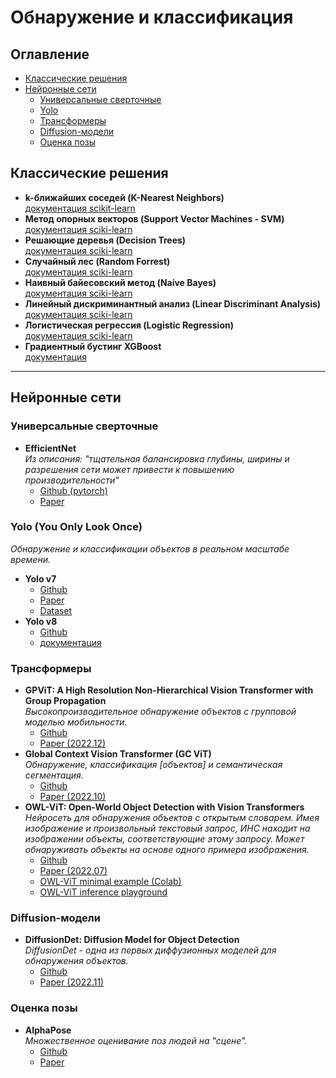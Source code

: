 # Обнаружение и классификация

## Оглавление
- [Классические решения](#Классические-решения)
- [Нейронные сети](#Нейронные-сети)
    - [Универсальные сверточные](#Универсальные-сверточные)
    - [Yolo](#Yolo-(You-Only-Look-Once))
    - [Трансформеры](#Трансформеры)
    - [Diffusion-модели](#Diffusion-модели)
    - [Оценка позы](#Оценка-позы)
## Классические решения
- **k-ближайших соседей (K-Nearest Neighbors)**  
[документация scikit-learn](https://scikit-learn.org/stable/modules/neighbors.html)
- **Метод опорных векторов (Support Vector Machines - SVM)**  
[документация sciki-learn](https://scikit-learn.org/stable/modules/svm.html)
- **Решающие деревья (Decision Trees)**  
[документация sciki-learn](https://scikit-learn.org/stable/modules/tree.html)
- **Случайный лес (Random Forrest)**  
[документация sciki-learn](https://scikit-learn.org/stable/modules/generated/sklearn.ensemble.RandomForestClassifier.html)
- **Наивный байесовский метод (Naive Bayes)**  
[документация sciki-learn](https://scikit-learn.org/stable/modules/naive_bayes.html)
- **Линейный дискриминантный анализ (Linear Discriminant Analysis)**  
[документация sciki-learn](https://scikit-learn.org/stable/modules/generated/sklearn.discriminant_analysis.LinearDiscriminantAnalysis.html)
- **Логистическая регрессия (Logistic Regression)**  
[документация sciki-learn](https://scikit-learn.org/stable/modules/generated/sklearn.linear_model.LogisticRegression.html)
- **Градиентный бустинг XGBoost**  
[документация](https://xgboost.readthedocs.io/en/stable/)
---
## Нейронные сети
### Универсальные сверточные
- **EfficientNet**  
*Из описания: "тщательная балансировка глубины, ширины и разрешения сети может привести к повышению производительности"*  
    - [Github (pytorch)](https://github.com/NVIDIA/DeepLearningExamples/tree/master/PyTorch/Classification/ConvNets/efficientnet)
    - [Paper](https://arxiv.org/abs/1905.11946)
### Yolo (You Only Look Once)  
*Обнаружение и классификации объектов в реальном масштабе времени.*  
- **Yolo v7**
    - [Github](https://github.com/wongkinyiu/yolov7)
    - [Paper](https://arxiv.org/abs/2207.02696v1)
    - [Dataset](https://paperswithcode.com/dataset/coco)
- **Yolo v8**
    - [Github](https://github.com/ultralytics/ultralytics)
    - [документация](https://docs.ultralytics.com/)
### Трансформеры
- **GPViT: A High Resolution Non-Hierarchical Vision Transformer with Group Propagation**  
*Высокопроизводительное обнаружение объектов с групповой моделью мобильности.*  
    - [Github](https://github.com/chenhongyiyang/gpvit)
    - [Paper (2022.12)](https://arxiv.org/pdf/2212.06795.pdf)
- **Global Context Vision Transformer (GC ViT)**  
*Обнаружение, классификация [объектов] и семантическая сегментация.*  
    - [Github](https://github.com/NVlabs/GCViT)
    - [Paper (2022.10)](https://arxiv.org/pdf/2206.09959.pdf)
- **OWL-ViT: Open-World Object Detection with Vision Transformers**  
*Нейросеть для обнаружения объектов с открытым словарем. Имея изображение и произвольный текстовый запрос, ИНС находит на изображении объекты, соответствующие этому запросу. Может обнаруживать объекты на основе одного примера изображения.*  
    - [Github](https://github.com/google-research/scenic/tree/main/scenic/projects/owl_vit)
    - [Paper (2022.07)](https://arxiv.org/abs/2205.06230)
    - [OWL-ViT minimal example (Colab)](https://colab.research.google.com/github/google-research/scenic/blob/main/scenic/projects/owl_vit/notebooks/OWL_ViT_minimal_example.ipynb)
    - [OWL-ViT inference playground](https://colab.research.google.com/github/google-research/scenic/blob/main/scenic/projects/owl_vit/notebooks/OWL_ViT_inference_playground.ipynb)
### Diffusion-модели
- **DiffusionDet: Diffusion Model for Object Detection**  
*DiffusionDet - одна из первых диффузионных моделей для обнаружения объектов.*  
    - [Github](https://github.com/shoufachen/diffusiondet)
    - [Paper (2022.11)](https://arxiv.org/abs/2211.09788)
### Оценка позы
- **AlphaPose**  
*Множественное оценивание поз людей на "сцене".*  
    - [Github](https://github.com/MVIG-SJTU/AlphaPose)
    - [Paper](https://arxiv.org/abs/2211.03375)

